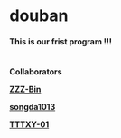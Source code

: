 # douban
<h4>This is our frist program !!!<h4>
<br/>
Collaborators

[ZZZ-Bin](https://github.com/ZZZ-Bin) 

[songda1013](https://github.com/songda1013/)

[TTTXY-01](https://github.com/TTTXY-01)


